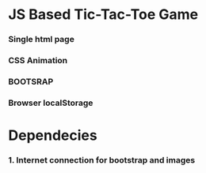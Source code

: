 # JS Based Tic-Tac-Toe Game


### Single html page
### CSS Animation
### BOOTSRAP
### Browser localStorage


# Dependecies
### 1. Internet connection for bootstrap and images
